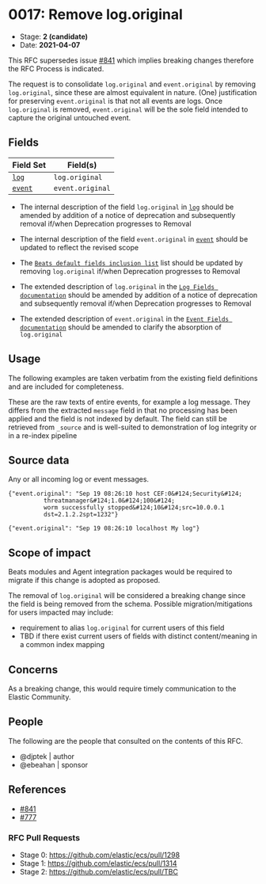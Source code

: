 # 0017: Remove log.original

- Stage: **2 (candidate)** <!-- Update to reflect target stage. See https://elastic.github.io/ecs/stages.html -->
- Date: **2021-04-07** <!-- The ECS team sets this date at merge time. This is the date of the latest stage advancement. -->

This RFC supersedes issue [#841](https://github.com/elastic/ecs/issues/841) which implies breaking changes therefore the RFC Process is indicated.

The request is to consolidate `log.original` and `event.original` by removing `log.original`, since these are almost equivalent in nature. (One) justification for preserving `event.original` is that not all events are logs. Once `log.original` is removed, `event.original` will be the sole field intended to capture the original untouched event.

## Fields

| Field Set | Field(s) |
| --------- | -------- |
| [`log`](0017/log.yml) | `log.original` |
| [`event`](0017/event.yml) | `event.original` |

- The internal description of the field `log.original` in [`log`](0017/log.yml) should be amended by addition of a notice of deprecation and subsequently removal if/when Deprecation progresses to Removal

- The internal description of the field `event.original` in [`event`](0017/event.yml) should be updated to reflect the revised scope 

- The [`Beats default fields inclusion list`](../../scripts/generators/beats_default_fields_allowlist.yml) list should be updated by removing `log.original` if/when Deprecation progresses to Removal

- The extended description of `log.original` in the [`Log Fields documentation`](../../docs/field-details.asciidoc#field-log-original) should be amended by addition of a notice of deprecation and subsequently removal if/when Deprecation progresses to Removal

- The extended description of `event.original` in the [`Event Fields documentation`](../../docs/field-details.asciidoc#field-event-original) should be amended to clarify the absorption of `log.original`

## Usage

The following examples are taken verbatim from the existing field definitions 
and are included for completeness.

These are the raw texts of entire events, for example a log message. They 
differs from the extracted `message` field in that no processing has been 
applied and the field is not indexed by default. The field can still be 
retrieved from `_source` and is well-suited to demonstration of log integrity
or in a re-index pipeline 

## Source data

Any or all incoming log or event messages.

```
{"event.original": "Sep 19 08:26:10 host CEF:0&#124;Security&#124;
          threatmanager&#124;1.0&#124;100&#124;
          worm successfully stopped&#124;10&#124;src=10.0.0.1
          dst=2.1.2.2spt=1232"}

{"event.original": "Sep 19 08:26:10 localhost My log"}
```
<!--
Stage 3: Add more real world example source documents so we have at least 2 total, but ideally 3. Format as described in stage 2.
-->

## Scope of impact

Beats modules and Agent integration packages would be required to migrate if this change is adopted as proposed.

The removal of `log.original` will be considered a breaking change since the field is being removed from the schema. Possible migration/mitigations for users impacted may include:

- requirement to alias `log.original` for current users of this field
- TBD if there exist current users of fields with distinct content/meaning in a common index mapping

## Concerns

As a breaking change, this would require timely communication to the Elastic Community.

<!--
Stage 3: Document resolutions for all existing concerns. Any new concerns should be documented along with their resolution. The goal here is to eliminate risk of churn and instability by ensuring all concerns have been addressed.
-->

## People

The following are the people that consulted on the contents of this RFC.

* @djptek | author
* @ebeahan | sponsor

<!--
Who will be or has been consulted on the contents of this RFC? Identify authorship and sponsorship, and optionally identify the nature of involvement of others. Link to GitHub aliases where possible. This list will likely change or grow stage after stage.

e.g.:

* @Yasmina | author
* @Monique | sponsor
* @EunJung | subject matter expert
* @JaneDoe | grammar, spelling, prose
* @Mariana
-->


## References

* [#841](https://github.com/elastic/ecs/issues/841)
* [#777](https://github.com/elastic/integrations/issues/777)

### RFC Pull Requests

<!-- An RFC should link to the PRs for each of it stage advancements. -->

* Stage 0: https://github.com/elastic/ecs/pull/1298
* Stage 1: https://github.com/elastic/ecs/pull/1314
* Stage 2: https://github.com/elastic/ecs/pull/TBC

